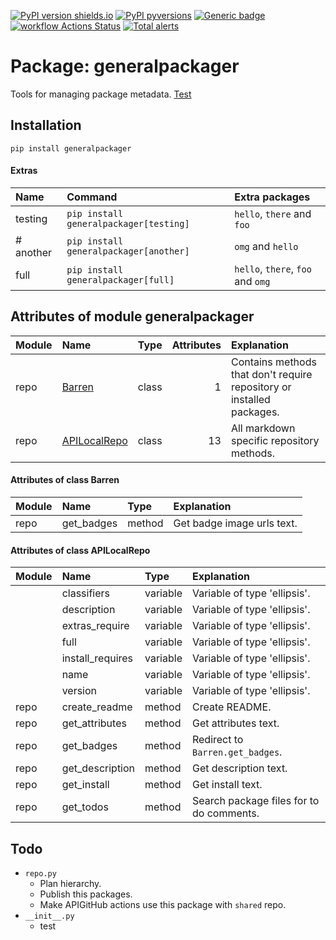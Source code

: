 [![PyPI version shields.io](https://img.shields.io/pypi/v/generalpackager.svg)](https://pypi.org/project/generalpackager/)
[![PyPI pyversions](https://img.shields.io/pypi/pyversions/generalpackager.svg)](https://pypi.python.org/pypi/generalpackager/)
[![Generic badge](https://img.shields.io/badge/platforms-Windows%20|%20Ubuntu%20|%20MacOS-blue.svg)](https://shields.io/)
[![workflow Actions Status](https://github.com/ManderaGeneral/generalpackager/workflows/workflow/badge.svg)](https://github.com/ManderaGeneral/generalpackager/actions)
[![Total alerts](https://img.shields.io/lgtm/alerts/g/ManderaGeneral/generalpackager.svg?logo=lgtm&logoWidth=18)](https://lgtm.com/projects/g/ManderaGeneral/generalpackager/alerts/)

# Package: generalpackager
Tools for managing package metadata. [Test](#another)

## Installation
```
pip install generalpackager
```
#### Extras
| Name    | Command                                | Extra packages                    |
|:--------|:---------------------------------------|:----------------------------------|
| testing | `pip install generalpackager[testing]` | `hello`, `there` and `foo`        |
| # another | `pip install generalpackager[another]` | `omg` and `hello`                 |
| full    | `pip install generalpackager[full]`    | `hello`, `there`, `foo` and `omg` |

## Attributes of module generalpackager

| Module   | Name                                              | Type   |   Attributes | Explanation                                                           |
|:---------|:--------------------------------------------------|:-------|-------------:|:----------------------------------------------------------------------|
| repo     | [Barren](#Attributes-of-class-Barren)             | class  |            1 | Contains methods that don't require repository or installed packages. |
| repo     | [APILocalRepo](#Attributes-of-class-localRepo) | class  |           13 | All markdown specific repository methods.                             |

#### Attributes of class Barren

| Module   | Name       | Type   | Explanation                |
|:---------|:-----------|:-------|:---------------------------|
| repo     | get_badges | method | Get badge image urls text. |

#### Attributes of class APILocalRepo

| Module   | Name             | Type     | Explanation                              |
|:---------|:-----------------|:---------|:-----------------------------------------|
|          | classifiers      | variable | Variable of type 'ellipsis'.             |
|          | description      | variable | Variable of type 'ellipsis'.             |
|          | extras_require   | variable | Variable of type 'ellipsis'.             |
|          | full             | variable | Variable of type 'ellipsis'.             |
|          | install_requires | variable | Variable of type 'ellipsis'.             |
|          | name             | variable | Variable of type 'ellipsis'.             |
|          | version          | variable | Variable of type 'ellipsis'.             |
| repo     | create_readme    | method   | Create README.                           |
| repo     | get_attributes   | method   | Get attributes text.                     |
| repo     | get_badges       | method   | Redirect to `Barren.get_badges`.         |
| repo     | get_description  | method   | Get description text.                    |
| repo     | get_install      | method   | Get install text.                        |
| repo     | get_todos        | method   | Search package files for to do comments. |

## Todo
 - `repo.py`
   - Plan hierarchy.
   - Publish this packages.
   - Make APIGitHub actions use this package with `shared` repo.
 - `__init__.py`
   - test
